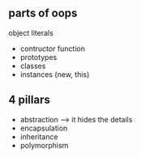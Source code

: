 ## parts of oops

object literals

- contructor function
- prototypes
- classes
- instances (new, this)


## 4 pillars
- abstraction  --> it hides the details
- encapsulation
- inheritance
- polymorphism

